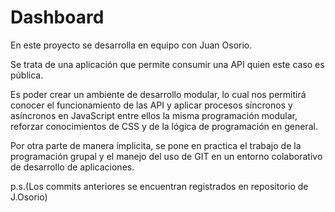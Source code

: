 # Dashboard

En este proyecto se desarrolla en equipo con Juan Osorio.

Se trata de una aplicación que permite consumir una API quien este caso es pública.

Es poder crear un ambiente de desarrollo modular, lo cual nos permitirá conocer el funcionamiento de las API y aplicar procesos síncronos y asíncronos en JavaScript entre ellos la misma programación modular, reforzar conocimientos de CSS y de la lógica de programación en general.

Por otra parte de manera ímplicita, se pone en practica el trabajo de la programación grupal y el manejo del uso de GIT en un entorno colaborativo de desarrollo de aplicaciones.

p.s.(Los commits anteriores se encuentran registrados en repositorio de J.Osorio)
